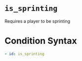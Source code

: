 # `is_sprinting`

Requires a player to be sprinting

# Condition Syntax
```yaml
- id: is_sprinting
```
